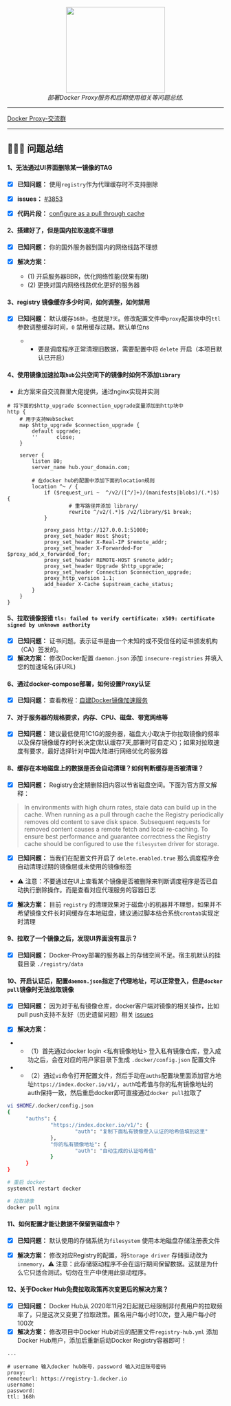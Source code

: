 <div style="text-align: center"></div>
  <p align="center">
  <img src="https://github.com/dqzboy/Docker-Proxy/assets/42825450/c187d66f-152e-4172-8268-e54bd77d48bb" width="230px" height="200px">
      <br>
      <i>部署Docker Proxy服务和后期使用相关等问题总结.</i>
  </p>
</div>

---

[Docker Proxy-交流群](https://t.me/+ghs_XDp1vwxkMGU9) 

---

## 👨🏻‍💻 问题总结

#### 1、无法通过UI界面删除某一镜像的TAG
- [x] **已知问题：** 使用`registry`作为代理缓存时不支持删除

- [x] **issues：** [#3853](https://github.com/distribution/distribution/issues/3853)

- [x] **代码片段：**  [configure as a pull through cache](https://github.com/distribution/distribution/blob/main/registry/handlers/app.go#L349)

#### 2、搭建好了，但是国内拉取速度不理想
- [x] **已知问题：** 你的国外服务器到国内的网络线路不理想

- [x] **解决方案：** 
  -  (1) 开启服务器BBR，优化网络性能(效果有限)
  - (2) 更换对国内网络线路优化更好的服务器

#### 3、registry 镜像缓存多少时间，如何调整，如何禁用
- [x] **已知问题：** 默认缓存`168h`，也就是`7天`。修改配置文件中`proxy`配置块中的`ttl` 参数调整缓存时间，`0` 禁用缓存过期。默认单位ns

  - - 要是调度程序正常清理旧数据，需要配置中将 `delete` 开启（本项目默认已开启）

#### 4、使用镜像加速拉取`hub`公共空间下的镜像时如何不添加`library`

- 此方案来自交流群里大佬提供，通过nginx实现并实测
```shell
# 将下面的$http_upgrade $connection_upgrade变量添加到http块中
http {
    # 用于支持WebSocket
    map $http_upgrade $connection_upgrade {
        default upgrade;
        ''      close;
    }

    server {
        listen 80;
        server_name hub.your_domain.com;

        # 在docker hub的配置中添加下面的location规则
        location ^~ / {
            if ($request_uri ~  ^/v2/([^/]+)/(manifests|blobs)/(.*)$) {
                    # 重写路径并添加 library/
                    rewrite ^/v2/(.*)$ /v2/library/$1 break;
            }

            proxy_pass http://127.0.0.1:51000;
            proxy_set_header Host $host;
            proxy_set_header X-Real-IP $remote_addr;
            proxy_set_header X-Forwarded-For $proxy_add_x_forwarded_for;
            proxy_set_header REMOTE-HOST $remote_addr;
            proxy_set_header Upgrade $http_upgrade;
            proxy_set_header Connection $connection_upgrade;
            proxy_http_version 1.1;
            add_header X-Cache $upstream_cache_status;
        }
    }
}
```

#### 5、拉取镜像报错 `tls: failed to verify certificate: x509: certificate signed by unknown authority`
- [x] **已知问题：** 证书问题。表示证书是由一个未知的或不受信任的证书颁发机构（CA）签发的。
- [x] **解决方案：** 修改Docker配置 `daemon.json` 添加 `insecure-registries` 并填入您的加速域名(非URL)

#### 6、通过docker-compose部署，如何设置Proxy认证
- [x] **已知问题：** 查看教程：[自建Docker镜像加速服务](https://www.dqzboy.com/8709.html)

#### 7、对于服务器的规格要求，内存、CPU、磁盘、带宽网络等
- [x] **已知问题：** 建议最低使用1C1G的服务器，磁盘大小取决于你拉取镜像的频率以及保存镜像缓存的时长决定(默认缓存7天,部署时可自定义)；如果对拉取速度有要求，最好选择针对中国大陆进行网络优化的服务器

#### 8、缓存在本地磁盘上的数据是否会自动清理？如何判断缓存是否被清理？
- [x] **已知问题：** Registry会定期删除旧内容以节省磁盘空间。下面为官方原文解释：
> In environments with high churn rates, stale data can build up in the cache. When running as a pull through cache the Registry periodically removes old content to save disk space. Subsequent requests for removed content causes a remote fetch and local re-caching.
> To ensure best performance and guarantee correctness the Registry cache should be configured to use the `filesystem` driver for storage.

- [x] **已知问题：** 当我们在配置文件开启了 `delete.enabled.true` 那么调度程序会自动清理过期的镜像层或未使用的镜像标签

 - ⚠️ 注意：不要通过在UI上查看某个镜像是否被删除来判断调度程序是否已自动执行删除操作。而是查看对应代理服务的容器日志

 - [x] **解决方案：** 目前 `registry` 的清理效果对于磁盘小的机器并不理想，如果并不希望镜像文件长时间缓存在本地磁盘，建议通过脚本结合系统`crontab`实现定时清理

 #### 9、拉取了一个镜像之后，发现UI界面没有显示？
 - [x] **已知问题：** Docker-Proxy部署的服务器上的存储空间不足。宿主机默认的挂载目录 `./registry/data`

 #### 10、开启认证后，配置`daemon.json`指定了代理地址，可以正常登入，但是`docker pull`镜像时无法拉取镜像
 - [x] **已知问题：** 因为对于私有镜像仓库，docker客户端对镜像的相关操作，比如pull push支持不友好（历史遗留问题）相关 [issues](https://github.com/docker/cli/issues/3793#issuecomment-1269051403)

 - [x] **解决方案：** 
 - - （1）首先通过docker login <私有镜像地址>  登入私有镜像仓库，登入成功之后，会在对应的用户家目录下生成 `.docker/config.json` 配置文件

  - - （2）通过`vi`命令打开配置文件，然后手动在`auths`配置块里面添加官方地址`https://index.docker.io/v1/`，`auth`哈希值与你的私有镜像地址的auth保持一致，然后重启docker即可直接通过`docker pull`拉取了

  ```bash
  vi $HOME/.docker/config.json
{
        "auths": {
                "https://index.docker.io/v1/": {
                        "auth": "复制下面私有镜像登入认证的哈希值填到这里"
                },
                "你的私有镜像地址": {
                        "auth": "自动生成的认证哈希值"
                }
        }
}

# 重启 docker
systemctl restart docker

# 拉取镜像
docker pull nginx
  ```

 #### 11、如何配置才能让数据不保留到磁盘中？
 - [x] **已知问题：** 默认使用的存储系统为`filesystem` 使用本地磁盘存储注册表文件
 - [x] **解决方案：** 修改对应Registry的配置，将`Storage driver` 存储驱动改为 `inmemory`，⚠️ 注意：此存储驱动程序不会在运行期间保留数据。这就是为什么它只适合测试。切勿在生产中使用此驱动程序。


  #### 12、关于Docker Hub免费拉取政策再次变更后的解决方案？
  - [x] **已知问题：** Docker Hub从 2020年11月2日起就已经限制非付费用户的拉取频率了，只是这次又变更了拉取政策。匿名用户每小时10次，登入用户每小时100次
  - [x] **解决方案：** 修改项目中Docker Hub对应的配置文件`registry-hub.yml` 添加Docker Hub用户，添加后重新启动Docker Registry容器即可！
  ```
...

# username 输入docker hub账号，password 输入对应账号密码
proxy:
  remoteurl: https://registry-1.docker.io
  username: 
  password:
  ttl: 168h 
  ```